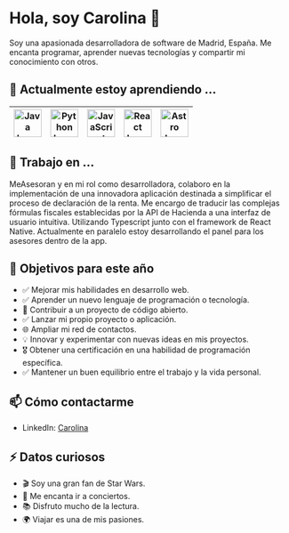 # Hola, soy Carolina 👋

<!--![Banner](https://ruta-a-tu-banner-personalizado)-->

Soy una apasionada desarrolladora de software de Madrid, España. Me encanta programar, aprender nuevas tecnologías y compartir mi conocimiento con otros.

## 🌱 Actualmente estoy aprendiendo ...

| <img src="https://github.com/Estivbi/Estivbi/assets/94956228/dd4465b8-3449-4bff-948b-db7304aba55d" alt="Java Logo" width="50"> | <img src="https://www.python.org/static/community_logos/python-logo.png" alt="Python Logo" width="50"> | <img src="https://upload.wikimedia.org/wikipedia/commons/6/6a/JavaScript-logo.png" alt="JavaScript Logo" width="50"> | <img src="https://upload.wikimedia.org/wikipedia/commons/a/a7/React-icon.svg" alt="React Logo" width="50"> | <img src="https://github.com/Estivbi/Estivbi/assets/94956228/826e8a05-3d1a-41f4-be52-fd3afbff754f" alt="Astro logo" width="50"> |
| :---: | :---: | :---: | :---: | :---: |



## 💼 Trabajo en ...
MeAsesoran y en mi rol como desarrolladora, colaboro en la implementación de una innovadora aplicación destinada a simplificar el proceso de declaración de la renta. Me encargo de traducir las complejas fórmulas fiscales establecidas por la API de Hacienda a una interfaz de usuario intuitiva. Utilizando Typescript junto con el framework de React Native. Actualmente en paralelo estoy desarrollando el panel para los asesores dentro de la app.

## 🎯 Objetivos para este año

- ✅ Mejorar mis habilidades en desarrollo web.
- ✅ Aprender un nuevo lenguaje de programación o tecnología.
-  🤝 Contribuir a un proyecto de código abierto.
- ✅ Lanzar mi propio proyecto o aplicación.
-  🌐 Ampliar mi red de contactos.
-  💡 Innovar y experimentar con nuevas ideas en mis proyectos.
- 🎖 Obtener una certificación en una habilidad de programación específica.
- ✅ Mantener un buen equilibrio entre el trabajo y la vida personal.

## 📫 Cómo contactarme

- LinkedIn: [Carolina](www.linkedin.com/in/carolina-rodriguez-barcena)

## ⚡ Datos curiosos

- 🎬 Soy una gran fan de Star Wars.
- 🎵 Me encanta ir a conciertos.
- 📚 Disfruto mucho de la lectura.
- 🌍 Viajar es una de mis pasiones.
